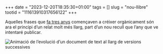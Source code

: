 +++
date = "2023-12-20T18:35:30+01:00"
tags = []
slug = "nou-llibre"
tootid = "111613910317656122"
+++

Aquelles frases que [fa tres anys](/2020/12/20/pop-art/) començaven a créixer orgànicament són ara el principi d’un relat molt més llarg, part d’un nou recull que l’any que ve intentaré publicar.

<img alt="Animació de l’evolució d’un document de text al llarg de versions successives" src="/uploads/2020/2020-12-20-pop-art.gif" style="max-height:560px">
